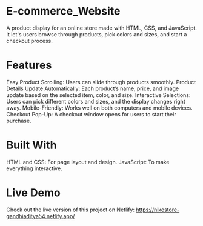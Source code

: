 # E-commerce_Website

A product display for an online store made with HTML, CSS, and JavaScript. It let's users browse through products, pick colors and sizes, and start a checkout process.

# Features

Easy Product Scrolling: Users can slide through products smoothly.
Product Details Update Automatically: Each product’s name, price, and image update based on the selected item, color, and size.
Interactive Selections: Users can pick different colors and sizes, and the display changes right away.
Mobile-Friendly: Works well on both computers and mobile devices.
Checkout Pop-Up: A checkout window opens for users to start their purchase.

# Built With

HTML and CSS: For page layout and design.
JavaScript: To make everything interactive.

# Live Demo
Check out the live version of this project on Netlify: https://nikestore-gandhiaditya54.netlify.app/
